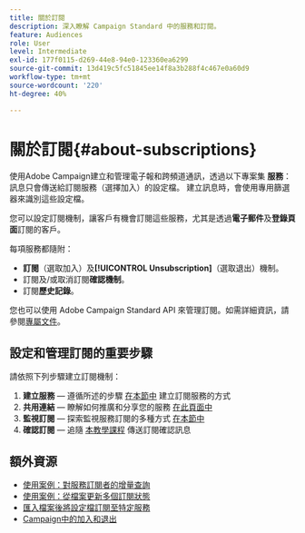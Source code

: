 ```yaml
---
title: 關於訂閱
description: 深入瞭解 Campaign Standard 中的服務和訂閱。
feature: Audiences
role: User
level: Intermediate
exl-id: 177f0115-d269-44e8-94e0-123360ea6299
source-git-commit: 13d419c5fc51845ee14f8a3b288f4c467e0a60d9
workflow-type: tm+mt
source-wordcount: '220'
ht-degree: 40%

---
```


# 關於訂閱{#about-subscriptions}

使用Adobe Campaign建立和管理電子報和跨頻道通訊，透過以下專案集 **服務**：訊息只會傳送給訂閱服務（選擇加入）的設定檔。 建立訊息時，會使用專用篩選器來識別這些設定檔。

您可以設定訂閱機制，讓客戶有機會訂閱這些服務，尤其是透過&#x200B;**電子郵件**&#x200B;及&#x200B;**登錄頁面**&#x200B;訂閱的客戶。

每項服務都隨附：

* **訂閱**（選取加入）及&#x200B;**[!UICONTROL Unsubscription]**（選取退出）機制。
* 訂閱及/或取消訂閱&#x200B;**確認機制**。
* 訂閱&#x200B;**歷史記錄**。

您也可以使用 Adobe Campaign Standard API 來管理訂閱。如需詳細資訊，請參閱[專屬文件](../../api/using/creating-a-service.md)。

## 設定和管理訂閱的重要步驟

請依照下列步驟建立訂閱機制：

1. **建立服務**  — 遵循所述的步驟 [在本節中](../../audiences/using/creating-a-service.md) 建立訂閱服務的方式
1. **共用連結**  — 瞭解如何推廣和分享您的服務 [在此頁面中](../../audiences/using/promoting-a-service.md)
1. **監視訂閱**  — 探索監視服務訂閱的多種方式 [在本節中](../../audiences/using/monitoring-subscriptions.md)
1. **確認訂閱**  — 追隨 [本教學課程](../../audiences/using/confirming-subscription-to-a-service.md) 傳送訂閱確認訊息

## 額外資源

* [使用案例：對服務訂閱者的增量查詢](../../automating/using/incremental-query-on-subscribers.md)
* [使用案例：從檔案更新多個訂閱狀態](../../automating/using/updating-subscriptions-from-file.md)
* [匯入檔案後將設定檔訂閱至特定服務](../../automating/using/subscribing-profiles-from-file.md)
* [Campaign中的加入和退出](../../audiences/using/about-opt-in-and-opt-out-in-campaign.md)
